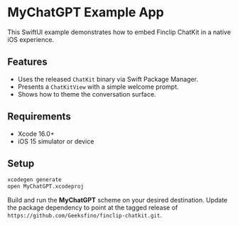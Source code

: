 # MyChatGPT Example App

This SwiftUI example demonstrates how to embed Finclip ChatKit in a native iOS experience.

## Features

- Uses the released `ChatKit` binary via Swift Package Manager.
- Presents a `ChatKitView` with a simple welcome prompt.
- Shows how to theme the conversation surface.

## Requirements

- Xcode 16.0+
- iOS 15 simulator or device

## Setup

```sh
xcodegen generate
open MyChatGPT.xcodeproj
```

Build and run the **MyChatGPT** scheme on your desired destination. Update the package dependency to point at the tagged release of `https://github.com/Geeksfino/finclip-chatkit.git`.
